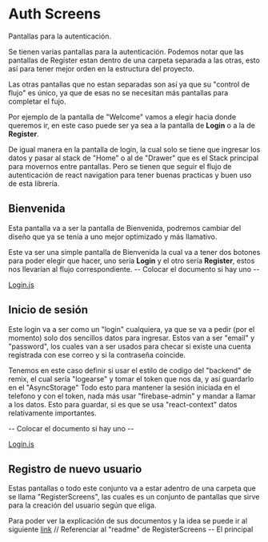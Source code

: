 # Auth Screens

Pantallas para la autenticación.

Se tienen varias pantallas para la autenticación.
Podemos notar que las pantallas de Register estan dentro de una carpeta separada a las otras, esto así para tener mejor orden
en la estructura del proyecto.

Las otras pantallas que no estan separadas son así ya que su "control de flujo" es único, ya que de esas no se necesitan más pantallas para completar el fujo.

Por ejemplo de la pantalla de "Welcome" vamos a elegir hacia donde queremos ir, en este caso puede ser ya sea a la pantalla de **Login** o a la de **Register**.

De igual manera en la pantalla de login, la cual solo se tiene que ingresar los datos y pasar al stack de "Home" o al de "Drawer" que es el Stack principal para movernos entre pantallas.
Pero se tienen que seguir el flujo de autenticación de react navigation para tener buenas practicas y buen uso de esta librería.

## Bienvenida

Esta pantalla va a ser la pantalla de Bienvenida, podremos cambiar del diseño que ya se tenía a uno mejor optimizado y más llamativo.

Este va ser una simple pantalla de Bienvenida la cual va a tener dos botones para poder elegir que hacer, uno sería **Login** y el otro sería **Register**, estos nos llevarían al flujo correspondiente.
-- Colocar el documento si hay uno --

[Login.js](https://linktodocumentation)

## Inicio de sesión

Este login va a ser como un "login" cualquiera, ya que se va a pedir (por el momento) solo dos sencillos datos para ingresar.
Estos van a ser "email" y "password", los cuales van a ser usados para checar si existe una cuenta registrada con ese correo y si la contraseña coincide.

Tenemos en este caso definir si usar el estilo de codigo del "backend" de remix, el cual sería "logearse" y tomar el token que nos da, y así guardarlo en el "AsyncStorage"
Todo esto para mantener la sesión iniciada en el telefono y con el token, nada más usar "firebase-admin" y mandar a llamar a los datos. Esto para guardar, si es que se usa "react-context" datos relativamente importantes.

-- Colocar el documento si hay uno --

[Login.js](https://linktodocumentation)

## Registro de nuevo usuario

Estas pantallas o todo este conjunto va a estar adentro de una carpeta que se llama "RegisterScreens", las cuales es un conjunto
de pantallas que sirve para la creación del usuario según que eliga.

Para poder ver la explicación de sus documentos y la idea se puede ir al siguiente [link]() // Referenciar al "readme" de RegisterScreens -- El principal
